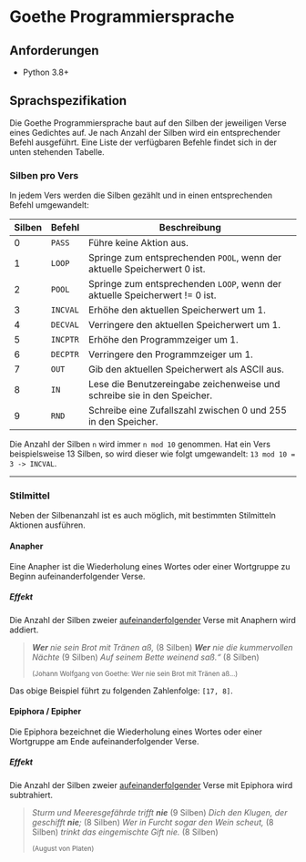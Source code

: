 # Goethe Programmiersprache

## Anforderungen
- Python  3.8+
## Sprachspezifikation

Die Goethe Programmiersprache baut auf den Silben der jeweiligen Verse eines Gedichtes auf. Je nach Anzahl der Silben wird ein entsprechender Befehl ausgeführt. Eine Liste der verfügbaren Befehle findet sich in der unten stehenden Tabelle.

### Silben pro Vers

In jedem Vers werden die Silben gezählt und in einen entsprechenden Befehl umgewandelt:

| Silben | Befehl   | Beschreibung                                                 |
| ------ | -------- | ------------------------------------------------------------ |
| 0      | `PASS`   | Führe keine Aktion aus.                                      |
| 1      | `LOOP`   | Springe zum entsprechenden `POOL`, wenn der aktuelle Speicherwert 0 ist. |
| 2      | `POOL`   | Springe zum entsprechenden `LOOP`, wenn der aktuelle Speicherwert != 0 ist. |
| 3      | `INCVAL` | Erhöhe den aktuellen Speicherwert um 1.                      |
| 4      | `DECVAL` | Verringere den aktuellen Speicherwert um 1.                  |
| 5      | `INCPTR` | Erhöhe den Programmzeiger um 1.                              |
| 6      | `DECPTR` | Verringere den Programmzeiger um 1.                          |
| 7      | `OUT`    | Gib den aktuellen Speicherwert als ASCII aus.                |
| 8      | `IN`     | Lese die Benutzereingabe zeichenweise und schreibe sie in den Speicher. |
| 9      | `RND`    | Schreibe eine Zufallszahl zwischen 0 und 255 in den Speicher. |

Die Anzahl der Silben `n` wird immer `n mod 10` genommen. Hat ein Vers beispielsweise 13 Silben, so wird dieser wie folgt umgewandelt: `13 mod 10 = 3 -> INCVAL`.

___

### Stilmittel

Neben der Silbenanzahl ist es auch möglich, mit bestimmten Stilmitteln Aktionen ausführen.

#### Anapher

Eine Anapher ist die Wiederholung eines Wortes oder einer Wortgruppe zu Beginn aufeinanderfolgender Verse.

##### Effekt

Die Anzahl der Silben zweier <u>aufeinanderfolgender</u> Verse mit Anaphern wird addiert.

> _**Wer** nie sein Brot mit Tränen aß,_ (8 Silben)
> _**Wer** nie die kummervollen Nächte_ (9 Silben)
> _Auf seinem Bette weinend saß.“_ (8 Silben)
>
> <sub>(Johann Wolfgang von Goethe: Wer nie sein Brot mit Tränen aß...)</sub>

Das obige Beispiel führt zu folgenden Zahlenfolge: `[17, 8]`.

#### Epiphora / Epipher 

Die Epiphora bezeichnet die Wiederholung eines Wortes oder einer Wortgruppe am Ende aufeinanderfolgender Verse.

##### Effekt

Die Anzahl der Silben zweier <u>aufeinanderfolgender</u> Verse mit Epiphora wird subtrahiert.

> _Sturm und Meeresgefährde trifft **nie**_ (9 Silben)
> _Dich den Klugen, der geschifft **nie**;_ (8 Silben)
> _Wer in Furcht sogar den Wein scheut,_ (8 Silben)
> _trinkt das eingemischte Gift nie._ (8 Silben)
>
> <sub>(August von Platen)</sub>
